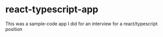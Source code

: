 # react-typescript-app

This was a sample-code app I did for an interview for a react/typescript position
